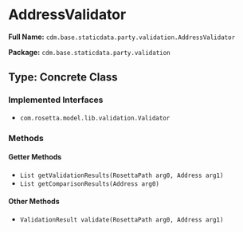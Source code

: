# AddressValidator

**Full Name:** `cdm.base.staticdata.party.validation.AddressValidator`

**Package:** `cdm.base.staticdata.party.validation`

## Type: Concrete Class

### Implemented Interfaces

- `com.rosetta.model.lib.validation.Validator`

### Methods

#### Getter Methods

- `List getValidationResults(RosettaPath arg0, Address arg1)`
- `List getComparisonResults(Address arg0)`

#### Other Methods

- `ValidationResult validate(RosettaPath arg0, Address arg1)`

